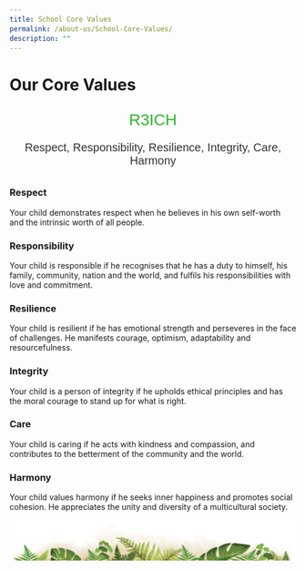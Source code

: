 ```yaml
---
title: School Core Values
permalink: /about-us/School-Core-Values/
description: ""
---
```

# **Our Core Values**

<style type="text/css">
.tg  {border-collapse:collapse;border-spacing:0;}
.tg td{border-color:black;border-style:solid;border-width:1px;font-family:Arial, sans-serif;font-size:14px;
  overflow:hidden;padding:10px 5px;word-break:normal;}
.tg th{border-color:black;border-style:solid;border-width:1px;font-family:Arial, sans-serif;font-size:14px;
  font-weight:normal;overflow:hidden;padding:10px 5px;word-break:normal;}
.tg .tg-kx9v{border-color:#ffffff;color:#2cb82c;font-size:28px;text-align:center;vertical-align:top}
.tg .tg-h1d6{border-color:#ffffff;color:#343434;font-size:20px;text-align:center;vertical-align:top}
</style>
<table class="tg">
<thead>
  <tr>
    <th class="tg-kx9v">R3ICH</th>
  </tr>
</thead>
<tbody>
  <tr>
    <td class="tg-h1d6">Respect, Responsibility, Resilience, Integrity, Care, Harmony</td>
  </tr>
</tbody>
</table>


### **Respect**  
Your child demonstrates respect when he believes in his own self-worth and the intrinsic worth of all people.

### **Responsibility**  
Your child is responsible if he recognises that he has a duty to himself, his family, community, nation and the world, and fulfils his responsibilities with love and commitment.

### **Resilience**

Your child is resilient if he has emotional strength and perseveres in the face of challenges. He manifests courage, optimism, adaptability and resourcefulness.

### **Integrity**  
Your child is a person of integrity if he upholds ethical principles and has the moral courage to stand up for what is right.

### **Care**  
Your child is caring if he acts with kindness and compassion, and contributes to the betterment of the community and the world.

### **Harmony**  
Your child values harmony if he seeks inner happiness and promotes social cohesion. He appreciates the unity and diversity of a multicultural society.


![](/images/bg-bottom.png)